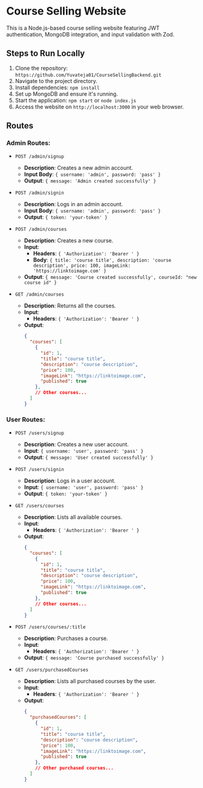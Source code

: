 # Course Selling Website

This is a Node.js-based course selling website featuring JWT authentication, MongoDB integration, and input validation with Zod.

## Steps to Run Locally

1. Clone the repository: `https://github.com/Yuvateja01/CourseSellingBackend.git`
2. Navigate to the project directory.
3. Install dependencies: `npm install`
4. Set up MongoDB and ensure it's running.
5. Start the application: `npm start` or `node index.js`
6. Access the website on `http://localhost:3000` in your web browser.

## Routes

### Admin Routes:

- `POST /admin/signup`
  - **Description**: Creates a new admin account.
  - **Input Body**: `{ username: 'admin', password: 'pass' }`
  - **Output**: `{ message: 'Admin created successfully' }`

- `POST /admin/signin`
  - **Description**: Logs in an admin account.
  - **Input Body**: `{ username: 'admin', password: 'pass' }`
  - **Output**: `{ token: 'your-token' }`

- `POST /admin/courses`
  - **Description**: Creates a new course.
  - **Input**:
    - **Headers**: `{ 'Authorization': 'Bearer ' }`
    - **Body**: `{ title: 'course title', description: 'course description', price: 100, imageLink: 'https://linktoimage.com' }`
  - **Output**: `{ message: 'Course created successfully', courseId: "new course id" }`

- `GET /admin/courses`
  - **Description**: Returns all the courses.
  - **Input**: 
    - **Headers**: `{ 'Authorization': 'Bearer ' }`
  - **Output**: 
    ```json
    {
      "courses": [
        { 
          "id": 1,
          "title": "course title",
          "description": "course description",
          "price": 100,
          "imageLink": "https://linktoimage.com",
          "published": true
        },
        // Other courses...
      ]
    }
    ```

### User Routes:

- `POST /users/signup`
  - **Description**: Creates a new user account.
  - **Input**: `{ username: 'user', password: 'pass' }`
  - **Output**: `{ message: 'User created successfully' }`

- `POST /users/signin`
  - **Description**: Logs in a user account.
  - **Input**: `{ username: 'user', password: 'pass' }`
  - **Output**: `{ token: 'your-token' }`

- `GET /users/courses`
  - **Description**: Lists all available courses.
  - **Input**: 
    - **Headers**: `{ 'Authorization': 'Bearer ' }`
  - **Output**: 
    ```json
    {
      "courses": [
        { 
          "id": 1,
          "title": "course title",
          "description": "course description",
          "price": 100,
          "imageLink": "https://linktoimage.com",
          "published": true
        },
        // Other courses...
      ]
    }
    ```

- `POST /users/courses/:title`
  - **Description**: Purchases a course.
  - **Input**: 
    - **Headers**: `{ 'Authorization': 'Bearer ' }`
  - **Output**: `{ message: 'Course purchased successfully' }`

- `GET /users/purchasedCourses`
  - **Description**: Lists all purchased courses by the user.
  - **Input**: 
    - **Headers**: `{ 'Authorization': 'Bearer ' }`
  - **Output**: 
    ```json
    {
      "purchasedCourses": [
        { 
          "id": 1,
          "title": "course title",
          "description": "course description",
          "price": 100,
          "imageLink": "https://linktoimage.com",
          "published": true
        },
        // Other purchased courses...
      ]
    }
    ```

